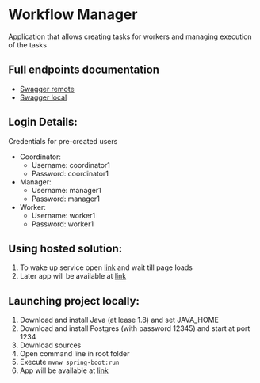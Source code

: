 # Workflow Manager
Application that allows creating tasks for workers and managing execution of the tasks
## Full endpoints documentation
- [Swagger remote](https://workflow-manager-server.herokuapp.com/workflow-manager-api/swagger-ui/)
- [Swagger local](http://localhost:8080/workflow-manager-api/swagger-ui/)
## Login Details:
Credentials for pre-created users
- Coordinator:
  - Username: coordinator1
  - Password: coordinator1
- Manager:
  - Username: manager1
  - Password: manager1
- Worker:
  - Username: worker1
  - Password: worker1
## Using hosted solution:
1. To wake up service open [link](https://workflow-manager-server.herokuapp.com/workflow-manager-api/swagger-ui/) and wait till page loads
2. Later app will be available at [link](https://workflow-manager-server.herokuapp.com/workflow-manager-api/swagger-ui/)
## Launching project locally:
1. Download and install Java (at lease 1.8) and set JAVA_HOME
2. Download and install Postgres (with password 12345) and start at port 1234
3. Download sources
4. Open command line in root folder
5. Execute `mvnw spring-boot:run`
6. App will be available at [link](http://localhost:8080/workflow-manager-api/swagger-ui/)
